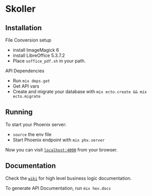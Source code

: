 # Skoller

## Installation

File Conversion setup
  * install ImageMagick 6
  * install LibreOffice 5.3.7.2
  * Place `soffice_pdf.sh` in your path.

API Dependencies
   * Run `mix deps.get`
   * Get API vars
   * Create and migrate your database with `mix ecto.create && mix ecto.migrate`

## Running

To start your Phoenix server:
  * `source` the env file
  * Start Phoenix endpoint with `mix phx.server`

Now you can visit [`localhost:4000`](http://localhost:4000) from your browser.

## Documentation

Check the [`wiki`](https://github.com/classnavapp/classnav_api/wiki) for high level business logic documentation.

To generate API Documentation, run `mix hex.docs`
